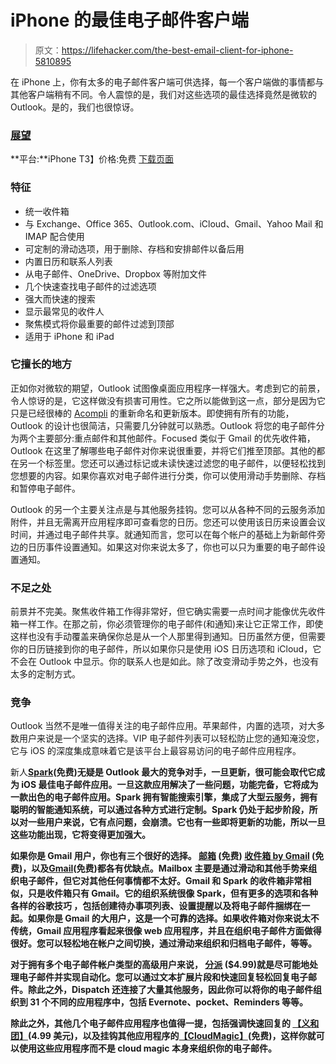 # iPhone 的最佳电子邮件客户端

> 原文：<https://lifehacker.com/the-best-email-client-for-iphone-5810895>

在 iPhone 上，你有太多的电子邮件客户端可供选择，每一个客户端做的事情都与其他客户端稍有不同。令人震惊的是，我们对这些选项的最佳选择竟然是微软的 Outlook。是的，我们也很惊讶。



### [展望](https://itunes.apple.com/us/app/microsoft-outlook/id951937596?mt=8)

**平台:**iPhone
T3】价格:免费
[下载页面](https://itunes.apple.com/us/app/microsoft-outlook/id951937596?mt=8)

### 特征

*   统一收件箱
*   与 Exchange、Office 365、Outlook.com、iCloud、Gmail、Yahoo Mail 和 IMAP 配合使用
*   可定制的滑动选项，用于删除、存档和安排邮件以备后用
*   内置日历和联系人列表
*   从电子邮件、OneDrive、Dropbox 等附加文件
*   几个快速查找电子邮件的过滤选项
*   强大而快速的搜索
*   显示最常见的收件人
*   聚焦模式将你最重要的邮件过滤到顶部
*   适用于 iPhone 和 iPad

### 它擅长的地方

正如你对微软的期望，Outlook 试图像桌面应用程序一样强大。考虑到它的前景，令人惊讶的是，它这样做没有损害可用性。它之所以能做到这一点，部分是因为它只是已经很棒的 [Acompli](https://www.acompli.com/) 的重新命名和更新版本。即使拥有所有的功能，Outlook 的设计也很简洁，只需要几分钟就可以熟悉。Outlook 将您的电子邮件分为两个主要部分:重点邮件和其他邮件。Focused 类似于 Gmail 的优先收件箱，Outlook 在这里了解哪些电子邮件对你来说很重要，并将它们推至顶部。其他的都在另一个标签里。您还可以通过标记或未读快速过滤您的电子邮件，以便轻松找到您想要的内容。如果你喜欢对电子邮件进行分类，你可以使用滑动手势删除、存档和暂停电子邮件。

Outlook 的另一个主要关注点是与其他服务挂钩。您可以从各种不同的云服务添加附件，并且无需离开应用程序即可查看您的日历。您还可以使用该日历来设置会议时间，并通过电子邮件共享。就通知而言，您可以在每个帐户的基础上为新邮件旁边的日历事件设置通知。如果这对你来说太多了，你也可以只为重要的电子邮件设置通知。

### 不足之处

前景并不完美。聚焦收件箱工作得非常好，但它确实需要一点时间才能像优先收件箱一样工作。在那之前，你必须管理你的电子邮件(和通知)来让它正常工作，即使这样也没有手动覆盖来确保你总是从一个人那里得到通知。日历虽然方便，但需要你的日历链接到你的电子邮件，所以如果你只是使用 iOS 日历选项和 iCloud，它不会在 Outlook 中显示。你的联系人也是如此。除了改变滑动手势之外，也没有太多的定制方式。

### 竞争

Outlook 当然不是唯一值得关注的电子邮件应用。苹果邮件，内置的选项，对大多数用户来说是一个坚实的选择。VIP 电子邮件列表可以轻松防止您的通知淹没您，它与 iOS 的深度集成意味着它是该平台上最容易访问的电子邮件应用程序。

新人[**Spark**](https://itunes.apple.com/app/id997102246?mt=8&ign-mpt=uo%3D4)**(免费)无疑是 Outlook 最大的竞争对手，一旦更新，很可能会取代它成为 iOS 最佳电子邮件应用。一旦这款应用解决了一些问题，功能完备，它将成为一款出色的电子邮件应用。Spark 拥有智能搜索引擎，集成了大型云服务，拥有聪明的智能通知系统，可以通过各种方式进行定制。Spark 仍处于起步阶段，所以对一些用户来说，它有点问题，会崩溃。它也有一些即将更新的功能，所以一旦这些功能出现，它将变得更加强大。**

**如果你是 Gmail 用户，你也有三个很好的选择。 [**邮箱**](https://itunes.apple.com/us/app/mailbox/id576502633?mt=8) (免费) [**收件箱 by Gmail**](https://itunes.apple.com/us/app/inbox-by-gmail-inbox-that/id905060486?mt=8) (免费)，以及[**Gmail**](https://itunes.apple.com/us/app/gmail-email-from-google/id422689480?mt=8)(免费)都各有优缺点。Mailbox 主要是通过滑动和其他手势来组织电子邮件，但它对其他任何事情都不太好。Gmail 和 Spark 的收件箱非常相似，只是收件箱只有 Gmail。它的组织系统很像 Spark，但有更多的选项和各种各样的谷歌技巧 ，包括创建待办事项列表、设置提醒以及将电子邮件捆绑在一起。如果你是 Gmail 的大用户，这是一个可靠的选择。如果收件箱对你来说太不传统，Gmail 应用程序看起来很像 web 应用程序，并且在组织电子邮件方面做得很好。您可以轻松地在帐户之间切换，通过滑动来组织和归档电子邮件，等等。**

**对于拥有多个电子邮件帐户类型的高级用户来说， [**分派**](https://itunes.apple.com/en/app/id642022747?mt=8) ($4.99)就是尽可能地处理电子邮件并实现自动化。您可以通过文本扩展片段和快速回复轻松回复电子邮件。除此之外，Dispatch 还连接了大量其他服务，因此你可以将你的电子邮件组织到 31 个不同的应用程序中，包括 Evernote、pocket、Reminders 等等。**

**除此之外，其他几个电子邮件应用程序也值得一提，包括强调快速回复的 [**【义和团】**](https://itunes.apple.com/us/app/boxer-for-gmail-outlook-exchange/id561712083?mt=8)(4.99 美元)，以及挂钩其他应用程序的[**【CloudMagic】**](https://itunes.apple.com/us/app/cloudmagic-mail-app/id721677994?mt=8)(免费)，这样你就可以使用这些应用程序而不是 cloud magic 本身来组织你的电子邮件。**